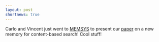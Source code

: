 ```yaml
---
layout: post
shortnews: true
---
```

Carlo and Vincent just went to [MEMSYS][] to present our [paper][] on a new memory for content-based search! Cool stuff!

[MEMSYS]: http://memsys.io/
[paper]: http://homes.cs.washington.edu/~cdel/papers/MEMSYS_2015.pdf
